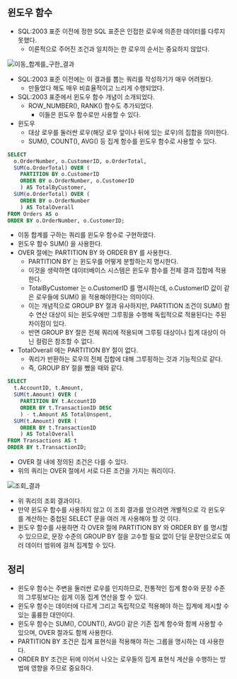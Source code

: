 ## 윈도우 함수
- SQL:2003 표준 이전에 정한 SQL 표준은 인접한 로우에 의존한 데이터를 다루지 못했다.
  - 이론적으로 주어진 조건과 일치하는 한 로우의 순서는 중요하지 않았다.

![이동_합계를_구한_결과](https://github.com/Evil-Goblin/BookStudy/assets/74400861/c602ba5f-293c-486f-acf4-51daa3ca0906)
- SQL:2003 표준 이전에는 이 결과를 뽑는 쿼리를 작성하기가 매우 어려웠다.
  - 만들었다 해도 매우 비효율적이고 느리게 수행되었다.
- SQL:2003 표준에서 윈도우 함수 개념이 소개되었다.
  - ROW_NUMBER(), RANK() 함수도 추가되었다.
    - 이들은 윈도우 함수로만 사용할 수 있다.
- 윈도우
  - 대상 로우를 둘러싼 로우(해당 로우 앞이나 뒤에 있는 로우)의 집합을 의미한다.
  - SUM(), COUNT(), AVG() 등 집계 함수를 윈도우 함수로 사용할 수 있다.

```sql
SELECT
  o.OrderNumber, o.CustomerID, o.OrderTotal,
  SUM(o.OrderTotal) OVER (
    PARTITION BY o.CustomerID
    ORDER BY o.OrderNumber, o.CustomerID
    ) AS TotalByCustomer,
  SUM(o.OrderTotal) OVER (
    ORDER BY o.OrderNumber
    ) AS TotalOverall
FROM Orders AS o
ORDER BY o.OrderNumber, o.CustomerID;
```
- 이동 합계를 구하는 쿼리를 윈도우 함수로 구현하였다.
- 윈도우 함수 SUM() 을 사용한다.
- OVER 절에는 PARTITION BY 와 ORDER BY 를 사용한다.
  - PARTITION BY 는 윈도우를 어떻게 분할하는지 명시한다.
  - 이것을 생략하면 데이터베이스 시스템은 윈도우 함수를 전체 결과 집합에 적용한다.
  - TotalByCustomer 는 o.CustomerID 를 명시하는데, o.CustomerID 값이 같은 로우들에 SUM() 을 적용해야한다는 의미이다.
  - 이는 개념적으로 GROUP BY 절과 유사하지만, PARTITION 조건이 SUM() 함수 연산 대상이 되는 윈도우에만 그루핑을 수행해 독립적으로 적용된다는 주된 차이점이 있다.
  - 반면 GROUP BY 절은 전체 쿼리에 적용되며 그루핑 대상이나 집계 대상이 아닌 컬럼은 참조할 수 없다.
- TotalOverall 에는 PARTITION BY 절이 없다.
  - 쿼리가 반환하는 로우의 전체 집합에 대해 그루핑하는 것과 기능적으로 같다.
  - 즉, GROUP BY 절을 뺐을 때와 같다.

```sql
SELECT 
  t.AccountID, t.Amount,
  SUM(t.Amount) OVER (
    PARTITION BY t.AccountID
    ORDER BY t.TransactionID DESC
    ) - t.Amount AS TotalUnspent,
  SUM(t.Amount) OVER (
    ORDER BY t.TransactionID
    ) AS TotalOverall
FROM Transactions AS t
ORDER BY t.TransactionID;
```
- OVER 절 내에 정의된 조건은 다를 수 있다.
- 위의 쿼리는 OVER 절에서 서로 다른 조건을 가지는 쿼리이다.

![조회_결과](https://github.com/Evil-Goblin/BookStudy/assets/74400861/ce4734a7-ff92-4e10-83ca-684f40fa3367)
- 위 쿼리의 조회 결과이다.
- 만약 윈도우 함수를 사용하지 않고 이 조회 결과를 얻으려면 개별적으로 각 윈도우를 계산하는 중첩된 SELECT 문을 여러 개 사용해야 할 것 이다.
- 윈도우 함수를 사용하면 각 OVER 절에 PARTITION BY 와 ORDER BY 를 명시할 수 있으므로, 문장 수준의 GROUP BY 절을 고수할 필요 없이 단일 문장만으로도 여러 데이터 범위에 걸쳐 집계할 수 있다.

## 정리
- 윈도우 함수는 주변을 둘러싼 로우를 인지하므로, 전통적인 집계 함수와 문장 수준의 그루핑보다는 쉽게 이동 집계 연산을 할 수 있다.
- 윈도우 함수는 데이터에 다르게 그리고 독립적으로 적용해야 하는 집계에 제시할 수 있는 훌륭한 대안이다.
- 윈도우 함수는 SUM(), COUNT(), AVG() 같은 기존 집계 함수와 함께 사용할 수 있으며, OVER 절과도 함께 사용한다.
- PARTITION BY 조건은 집계 표현식을 적용해야 하는 그룹을 명시하는 데 사용한다.
- ORDER BY 조건은 뒤에 이어서 나오는 로우들의 집계 표현식 계산을 수행하는 방법에 영향을 주므로 중요하다.
